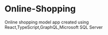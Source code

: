# Online-Shopping
Online shopping model app created using React,TypeScript,GraphQL,Microsoft SQL Server

